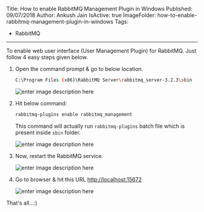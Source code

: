 Title: How to enable RabbitMQ Management Plugin in Windows
Published: 09/07/2018
Author: Ankush Jain
IsActive: true
ImageFolder: how-to-enable-rabbitmq-management-plugin-in-windows
Tags:
  - RabbitMQ
---
To enable web user interface (User Management Plugin) for RabbitMQ. Just follow 4 easy steps given below.

1.  Open the command prompt & go to below location.

    ```bash
    C:\Program Files (x86)\RabbitMQ Server\rabbitmq_server-3.2.3\sbin
    ```

    ![enter image description here](/img/blogs/how-to-enable-rabbitmq-management-plugin-in-windows/rabbitmq-user-interface-1.png)

2.  Hit below command:

    ```bash
    rabbitmq-plugins enable rabbitmq_management
    ```

    This command will actually run `rabbitmq-plugins` batch file which is present inside `sbin` folder.

    ![enter image description here](/img/blogs/how-to-enable-rabbitmq-management-plugin-in-windows/rabbitmq-user-interface-2.png)

3.  Now, restart the RabbitMQ service.   

    ![enter image description here](/img/blogs/how-to-enable-rabbitmq-management-plugin-in-windows/rabbitmq-user-interface-4.png)

4.  Go to browser & hit this URL [http://localhost:15672](http://localhost:15672) 
    
    ![enter image description here](/img/blogs/how-to-enable-rabbitmq-management-plugin-in-windows/rabbitmq-user-interface-5.png)

That's all...:)

                
